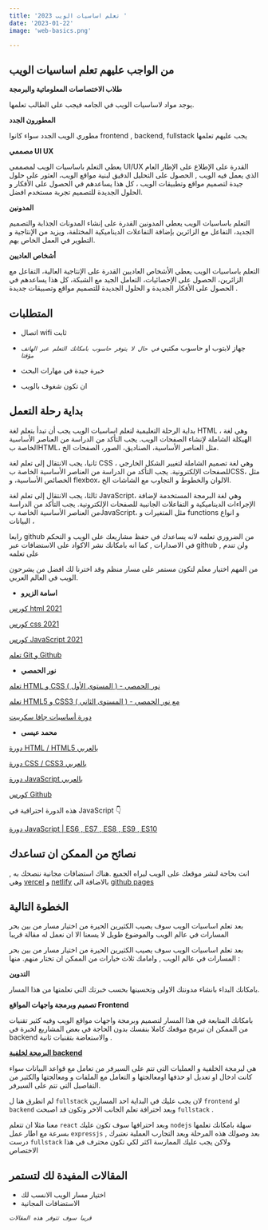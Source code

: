 ```yaml
---
title: 'تعلم اساسيات الويب 2023 '
date: '2023-01-22'
image: 'web-basics.png'

---
```

 

## من الواجب عليهم تعلم اساسيات الويب 

**طلاب الاختصاصات المعلوماتية والبرمجة**

 يوجد مواد لاساسيات الويب في الجامه فيجب على الطالب تعلمها.

**المطورون الجدد** 

  مطوري الويب الجدد سواء كانوا frontend , backend, fullstack يجب عليهم تعلمها 

**مصممي UI UX**

يعطي التعلم باساسيات الويب لمصممي UI/UX القدرة على الإطلاع على الإطار العام الذي يعمل فيه الويب , الحصول على التحليل الدقيق لبنية مواقع الويب، العثور على حلول جيدة لتصميم مواقع وتطبيقات الويب ، كل هذا يساعدهم في الحصول على الأفكار و الحلول الجديدة للتصميم  تجربة مستخدم افضل. 

**المدونين**

 التعلم باساسيات الويب يعطي المدونين القدرة على إنشاء المدونات الجذابة والتصميم الجديد، التفاعل مع الزائرين بإضافة التفاعلات الديناميكية المختلفة، ويزيد من الإنتاجية و التطوير في العمل الخاص بهم.

**أشخاص العاديين**

 التعلم باساسيات الويب يعطي الأشخاص العاديين القدرة على الإنتاجية العالية، التفاعل مع الزائرين، الحصول على الإحصائيات، التعامل الجيد مع الشبكة، كل هذا يساعدهم في الحصول على الأفكار الجديدة و الحلول الجديدة للتصميم مواقع وتصبيقات جديدة .

## المتطلبات

* اتصال wifi ثابت
* جهاز لابتوب او حاسوب مكتبي
 _`في حال لا يتوفر حاسوب بامكانك التعلم عبر الهاتف مؤقتا`_

* خبرة جيدة في مهارات البحث
* ان تكون شغوف بالويب

## بداية رحلة التعمل 

بداية الرحلة التعليمية لتعلم اساسيات الويب يجب أن تبدأ بتعلم لغة HTML ، وهي لغة الهيكلة الشاملة لإنشاء الصفحات الويب. يجب التأكد من الدراسة من العناصر الأساسية الخاصة بHTML، مثل العناصر الأساسية، الصناديق، الصور، الصفحات الخ.

 ثانيا، يجب الانتقال إلى تعلم لغة CSS ، وهي لغة تصميم الشاملة لتغيير الشكل الخارجي للصفحات الإلكترونية. يجب التأكد من الدراسة من العناصر الأساسية الخاصة بCSS، مثل الخصائص الأساسية، و flexbox، الالوان والخطوط و التجاوب مع الشاشات  الخ. 

ثالثا، يجب الانتقال إلى تعلم لغة JavaScript، وهي لغة البرمجة المستخدمة لإضافة الإجراءات الديناميكية و التفاعلات الجانبية للصفحات الإلكترونية. يجب التأكد من الدراسة من العناصر الأساسية الخاصة بJavaScript، مثل المتغيرات و functions و انواع البيانات ، 
 
رابعا github من الضروري تعلمه لانه يساعدك في حفظ مشاريعك على الويب و التحكم في الاصدارات , كما انه بامكانك نشر الاكواد على الاستضافات عبر github , ولن تندم على تعلمه 

من المهم اختيار معلم لتكون مستمر على مسار منظم وقد اخترنا لك افضل من يشرحون الويب في العالم العربي.

* **اسامة الزيرو**   

[كورس html 2021 ](https://www.youtube.com/playlist?list=PLDoPjvoNmBAw_t_XWUFbBX-c9MafPk9ji)

[كورس css 2021 ](https://www.youtube.com/playlist?list=PLDoPjvoNmBAzjsz06gkzlSrlev53MGIKe)

[كورس JavaScript 2021 ](https://www.youtube.com/playlist?list=PLDoPjvoNmBAx3kiplQR_oeDqLDBUDYwVv)

[تعلم Git و Github](https://www.youtube.com/playlist?list=PLDoPjvoNmBAw4eOj58MZPakHjaO3frVMF)

* **نور الحمصي**   

[تعلم HTML و CSS  ( المستوى الأول ) -   نور الحمصي](https://www.youtube.com/playlist?list=PLPTNqXpQ2tbj12WDefiTH0VgnrTacD9cE)

[تعلم HTML5 و CSS3  ( المستوى الثاني ) - مع نور الحمصي](https://www.youtube.com/playlist?list=PLPTNqXpQ2tbhUchotBAtHh0z3Bjq01DHD)

[دورة أساسيات جافا سكريبت](https://www.youtube.com/playlist?list=PLPTNqXpQ2tbg3LD_mAlVFwYSGXLaypyx-)

* **محمد عيسى**   

[دورة HTML / HTML5 بالعربي](https://www.youtube.com/playlist?list=PLMYF6NkLrdN9YGZLeXIot4sJe9iQuBrB-)
 
[دورة CSS / CSS3 بالعربي ](https://www.youtube.com/playlist?list=PLMYF6NkLrdN8dlFXsEGnchyfLbfG1RkX5)

[دورة JavaScript بالعربي](https://www.youtube.com/playlist?list=PLMYF6NkLrdN-YRGdm0LghElMhz-7O_DL8) 

[كورس Github ](https://www.youtube.com/playlist?list=PLMYF6NkLrdN-Su2f00Cbii1u4yd-qk1JO)

هذه الدورة احترافية في  JavaScript 👇

[دورة JavaScript | ES6 , ES7 , ES8 , ES9 , ES10 ](https://www.youtube.com/playlist?list=PLMYF6NkLrdN_k2EJGe_33JM7q7sBTOwJi) 

## نصائح من الممكن ان تساعدك 

انت بحاجة لنشر موقعك على الويب ليراه الجميع .هناك استضافات مجانية ننصحك به , وهي [vercel](vercel.com) و [netlify](https://netlify.com) بالاضافة الى [github pages](https://github.com/) 

## الخطوة التالية

بعد تعلم اساسيات الويب سوف يصيب الكثيرين الحيرة من اختيار مسار من بين بحر المسارات في عالم الويب والموضوع طويل لا يسعنا الا ان نعمل له مقالة قريبا

بعد تعلم اساسيات الويب سوف يصيب الكثيرين الحيرة من اختيار مسار من بين بحر المسارات في عالم الويب  , وامامك ثلاث خيارات من الممكن ان تختار منهم. 
منها :

**التدوين**

بامكانك البداء بانشاء مدونتك الاولى وتحسينها بحسب خبرتك التي تعلمتها من هذا المسار.

**تصميم وبرمجة واجهات المواقع Frontend**

بامكانك المتابعة في هذا المسار لتصميم وبرمجة واجهات مواقع الويب وفيه كثير تقنيات من الممكن ان تبرمج موقعك كاملا بنفسك بدون الحاجة في بعض المشاريع لخبرة في backend والاستعاضة بتقنيات ثانية .

**[البرمجة لخلفية backend](backend)**

هي لبرمجة الخلفية و العمليات التي تتم على السيرفر من تعامل مع قواعد البيانات سواء كانت ادخال او تعديل او حذفها اومعالجتها و التعامل مع الملفات و ومعالجتها والكثير  من التفاصيل التي تتم على السيرفر.

لم اتطرق هنا ل `fullstack` لان يجب عليك في البداية احد المسارين `frontend` او `backend` وبعد احترافة تعلم الجانب الاخر وتكون قد اصبحت `fullstack` .

 معنا مثلا ان تتعلم `react` وبعد احترافها سوف تكون عليك `nodejs` سهلة بامكانك تعلمها بسرعة مع اطار عمل `expressjs` , بعد وصولك هذه المرحلة وبعد التجارب العملية نعتبرك درست `fullstack` ولاكن يجب عليك الممارسة اكثر لكي تكون محترف في هذا الاختصاص

## المقالات المفيدة لك لتستمر

* اختيار مسار الويب الانسب لك 
* الاستضافات المجانية 

 _`قريبا سوف تتوفر هذه المقالات`_
